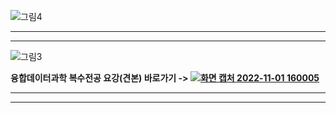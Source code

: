 
![그림4](https://user-images.githubusercontent.com/91585914/207543069-a9848555-d93e-4660-8d06-7702515b9d5b.png)

*******************************************************************************

*******************************************************************************

![그림3](https://user-images.githubusercontent.com/91585914/207541408-529d7b54-4ced-472d-a416-a24cf9596c2d.png)

**융합데이터과학 복수전공 요강(견본) 바로가기 -> [![화면 캡처 2022-11-01 160005](https://user-images.githubusercontent.com/91585914/207541738-5af70f74-7dd0-40be-9597-3232c6619492.png)](https://kuids.korea.ac.kr/kuids/notice.do?mode=view&articleNo=312294)**

*******************************************************************************

*******************************************************************************




